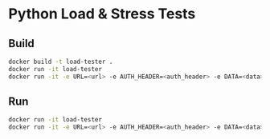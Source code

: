 # Python Load & Stress Tests

## Build

```bash
docker build -t load-tester .
docker run -it load-tester
docker run -it -e URL=<url> -e AUTH_HEADER=<auth_header> -e DATA=<data> -e NUM_USERS=<num_users> -e NUM_REQUESTS=<num_requests> load-tester
```

## Run

```bash
docker run -it load-tester
docker run -it -e URL=<url> -e AUTH_HEADER=<auth_header> -e DATA=<data> -e NUM_USERS=<num_users> -e NUM_REQUESTS=<num_requests> load-tester
```
